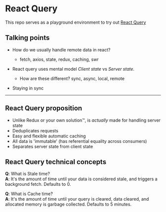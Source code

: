 # React Query

This repo serves as a playground environment to try out [React Query](https://react-query.tanstack.com/)

## Talking points

- How do we usually handle remote data in react?

  - fetch, axios, state, redux, caching, swr

- React query uses mental model _Client state_ vs _Server state_.

  - How are these different? sync, async, local, remote

- Staying in sync

---

## React Query proposition

- Unlike Redux or your own solution™️, is _actually_ made for handling server state
- Deduplicates requests
- Easy and flexible automatic caching
- All data is 'immutable' (has referential equality across consumers)
- Separates server state from client state

## React Query technical concepts

**Q**: What is Stale time?  
**A**: It's the amount of time until your data is considered stale, and triggers a background fetch. Defaults to 0.

**Q**: What is Cache time?  
**A**: It's the amount of time until your query is cleared, data cleared, and allocated memory is garbage collected. Defaults to 5 minutes.

